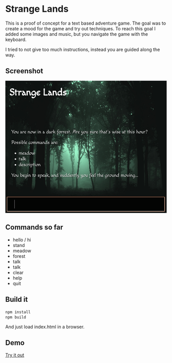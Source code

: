 # Strange Lands

This is a proof of concept for a text based adventure game.
The goal was to create a mood for the game and try out techniques.
To reach this goal I added some images and music, but you navigate the game
with the keyboard.

I tried to not give too much instructions, instead you are guided along the way.

## Screenshot

![Strange Lands](strange-lands.png 'Strange Lands')

## Commands so far

-   hello / hi
-   stand
-   meadow
-   forest
-   talk
-   talk
-   clear
-   help
-   quit

## Build it

```
npm install
npm build
```

And just load index.html in a browser.

## Demo

[Try it out](https://www.tonyg.se/projects/strange-lands)
